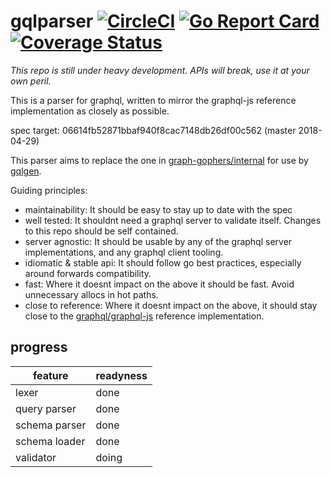 gqlparser [![CircleCI](https://img.shields.io/circleci/project/github/vektah/gqlparser/master.svg)](https://circleci.com/gh/vektah/gqlparser) [![Go Report Card](https://goreportcard.com/badge/github.com/vektah/gqlparser)](https://goreportcard.com/report/github.com/vektah/gqlparser) [![Coverage Status](https://img.shields.io/coveralls/github/vektah/gqlparser/master.svg)](https://coveralls.io/github/vektah/gqlparser?branch=master)
===

*This repo is still under heavy development. APIs will break, use it at your own peril.*


This is a parser for graphql, written to mirror the graphql-js reference implementation as closely as possible.

spec target: 06614fb52871bbaf940f8cac7148db26df00c562 (master 2018-04-29)


This parser aims to replace the one in [graph-gophers/internal](https://github.com/graph-gophers/graphql-go/tree/master/internal) for use by [gqlgen](https://github.com/vektah/gqlgen).


Guiding principles:

 - maintainability: It should be easy to stay up to date with the spec
 - well tested: It shouldnt need a graphql server to validate itself. Changes to this repo should be self contained.
 - server agnostic: It should be usable by any of the graphql server implementations, and any graphql client tooling.
 - idiomatic & stable api: It should follow go best practices, especially around forwards compatibility.
 - fast: Where it doesnt impact on the above it should be fast. Avoid unnecessary allocs in hot paths.
 - close to reference: Where it doesnt impact on the above, it should stay close to the [graphql/graphql-js](github.com/graphql/graphql-js) reference implementation.

## progress

| feature | readyness |
| ------| ------------|
| lexer | done |
| query parser | done |
| schema parser | done |
| schema loader | done |
| validator | doing |
